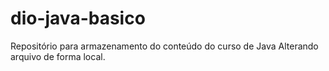 # dio-java-basico
Repositório para armazenamento do conteúdo do curso de Java
Alterando arquivo de forma local.